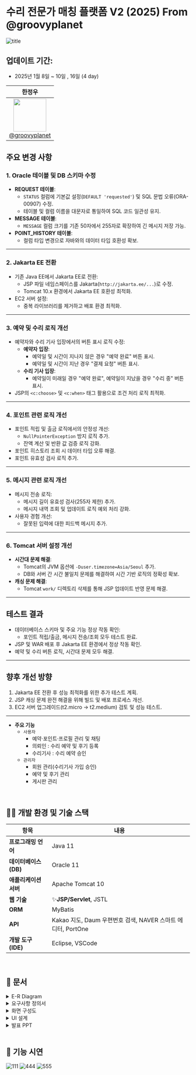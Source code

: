 # 수리 전문가 매칭 플랫폼 V2 (2025) From @groovyplanet

![title](https://github.com/user-attachments/assets/024ac0d4-db57-4204-840d-a9bd553eb899)



## **업데이트 기간**:
- 2025년 1월 8일 ~ 10일 , 16일 (4 day)

| **한정우** |
| :------: | 
| [<img src="https://avatars.githubusercontent.com/groovyplanet" height=90> <br/> @groovyplanet](https://github.com/groovyplanet) |


## **주요 변경 사항**

### **1. Oracle 테이블 및 DB 스키마 수정**
- **REQUEST 테이블**:  
  - `STATUS` 컬럼에 기본값 설정(`DEFAULT 'requested'`) 및 SQL 문법 오류(ORA-00907) 수정.
  - 테이블 및 컬럼 이름을 대문자로 통일하여 SQL 코드 일관성 유지.
- **MESSAGE 테이블**:  
  - `MESSAGE` 컬럼 크기를 기존 50자에서 255자로 확장하여 긴 메시지 저장 가능.
- **POINT_HISTORY 테이블**:  
  - 컬럼 타입 변경으로 자바와의 데이터 타입 호환성 확보.

---

### **2. Jakarta EE 전환**
- 기존 Java EE에서 Jakarta EE로 전환:
  - JSP 파일 네임스페이스를 Jakarta(`http://jakarta.ee/...`)로 수정.
  - Tomcat 10.x 환경에서 Jakarta EE 호환성 최적화.
- EC2 서버 설정:
  - 중복 라이브러리를 제거하고 배포 환경 최적화.

---

### **3. 예약 및 수리 로직 개선**
- 예약자와 수리 기사 입장에서의 버튼 표시 로직 수정:
  - **예약자 입장**:
    - 예약일 및 시간이 지나지 않은 경우 "예약 완료" 버튼 표시.
    - 예약일 및 시간이 지난 경우 "결제 요청" 버튼 표시.
  - **수리 기사 입장**:
    - 예약일이 미래일 경우 "예약 완료", 예약일이 지났을 경우 "수리 중" 버튼 표시.
- JSP의 `<c:choose>` 및 `<c:when>` 태그 활용으로 조건 처리 로직 최적화.

---

### **4. 포인트 관련 로직 개선**
- 포인트 적립 및 출금 로직에서의 안정성 개선:
  - `NullPointerException` 방지 로직 추가.
  - 잔액 계산 및 반환 값 검증 로직 강화.
- 포인트 히스토리 조회 시 데이터 타입 오류 해결.
- 포인트 유효성 검사 로직 추가.

---

### **5. 메시지 관련 로직 개선**
- 메시지 전송 로직:
  - 메시지 길이 유효성 검사(255자 제한) 추가.
  - 메시지 내역 조회 및 업데이트 로직 예외 처리 강화.
- 사용자 경험 개선:
  - 잘못된 입력에 대한 피드백 메시지 추가.

---

### **6. Tomcat 서버 설정 개선**
- **시간대 문제 해결**:
  - Tomcat의 JVM 옵션에 `-Duser.timezone=Asia/Seoul` 추가.
  - DB와 서버 간 시간 불일치 문제를 해결하여 시간 기반 로직의 정확성 확보.
- **캐싱 문제 해결**:
  - Tomcat `work/` 디렉토리 삭제를 통해 JSP 업데이트 반영 문제 해결.

---

## **테스트 결과**
- 데이터베이스 스키마 및 주요 기능 정상 작동 확인:
  - 포인트 적립/출금, 메시지 전송/조회 모두 테스트 완료.
- JSP 및 WAR 배포 후 Jakarta EE 환경에서 정상 작동 확인.
- 예약 및 수리 버튼 로직, 시간대 문제 모두 해결.

---

## **향후 개선 방향**
1. Jakarta EE 전환 후 성능 최적화를 위한 추가 테스트 계획.
2. JSP 캐싱 문제 완전 해결을 위해 빌드 및 배포 프로세스 개선.
3. EC2 서버 업그레이드(t2.micro → t2.medium) 검토 및 성능 테스트.


-----------------------------------

- **주요 기능**
   - `사용자`
      - 예약·포인트·프로필 관리 및 채팅
      - 의뢰인 : 수리 예약 및 후기 등록
      - 수리기사 : 수리 예약 승인
   - `관리자`
       - 회원 관리(수리기사 가입 승인)
       - 예약 및 후기 관리
       - 게시판 관리


<br/>

## 🤹‍♂️ 개발 환경 및 기술 스택

| 항목 | 내용 |
|---|---|
| **프로그래밍 언어** | Java 11 |
| **데이터베이스(DB)** | Oracle 11 |
| **애플리케이션 서버** | Apache Tomcat 10 |
| **웹 기술** | ✨**JSP/Servlet**, JSTL |
| **ORM** | MyBatis |
| **API** | Kakao 지도, Daum 우편번호 검색, NAVER 스마트 에디터, PortOne |
| **개발 도구(IDE)** | Eclipse, VSCode |
<br/>

## 🎡 문서

<details>
  <summary>E-R Diagram</summary>
  
![image](https://github.com/user-attachments/assets/410d6ee6-c1c6-489e-9cde-737dcdb0201b)


</details>


<details>
  <summary>요구사항 정의서</summary>
  
![제목 없음](https://github.com/user-attachments/assets/a769397f-f7e8-43ae-bb29-b4206594acaa)


</details>
<details>
  <summary>화면 구성도</summary>

![image](https://github.com/user-attachments/assets/e0b58ac3-c044-468f-adce-e9a9eda19af8)

</details>
<details>
  <summary>UI 설계</summary>
  
![image](https://github.com/user-attachments/assets/41f176e8-3aba-4ba0-8af4-fcffc0c12585)


</details>
<details>
  <summary>발표 PPT</summary>
 
- 녹화영상 - https://drive.google.com/file/d/1KPLjIDQb2eJQuXJGfi86WiTOM05YGeTK/view?usp=sharing
![SUSUMA PROJECT-1](https://github.com/user-attachments/assets/58943509-51f9-40c6-9615-2460bdd25085)
![SUSUMA PROJECT-2](https://github.com/user-attachments/assets/42860ace-d998-40f4-a8bd-d211f46235d0)
</details>

<br/>

## 🧩 기능 시연
![111](https://github.com/user-attachments/assets/b138dcb3-6ba0-479b-907d-a48cf28440be)
![444](https://github.com/user-attachments/assets/7d6ee237-be42-4fcf-a27f-5c41a89734eb)
![555](https://github.com/user-attachments/assets/9f316705-a4e2-4645-b590-901efe8b83a6)


